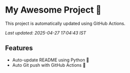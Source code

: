 # My Awesome Project 🚀

This project is automatically updated using GitHub Actions.

_Last updated: 2025-04-27 17:04:43 IST_

## Features
- Auto-update README using Python 🐍
- Auto Git push with GitHub Actions 🤖
